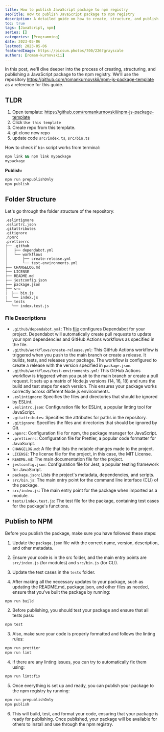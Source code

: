 ```yaml
---
title: How to publish JavaScript package to npm registry
seoTitle: How to publish JavaScript package to npm registry
description: A detailed guide on how to create, structure, and publish a JavaScript package to the npm registry
toc: true
tags: [JavaScript, npm]
series: []
categories: [Programming]
date: 2023-05-06
lastmod: 2023-05-06
featuredImage: https://picsum.photos/700/226?grayscale
authors: [roman-kurnovskii]
---
```



In this post, we'll dive deeper into the process of creating, structuring, and publishing a JavaScript package to the npm registry. We'll use the repository <https://github.com/romankurnovskii/npm-js-package-template> as a reference for this guide.

## TLDR

1. Open template: <https://github.com/romankurnovskii/npm-js-package-template>
2. Click `Use this template`
3. Create repo from this template.
4. git clone new repo
5. update code `src/index.ts`, `src/bin.ts`

How to check if `bin` script works from terminal:

```sh
npm link && npm link mypackage
mypackage
```

**Publish:**

```sh
npm run prepublishOnly
npm publish
```

## Folder Structure

Let's go through the folder structure of the repository:

```
.eslintignore
.eslintrc.json
.gitattributes
.gitignore
.npmrc
.prettierrc
├── .github
│   ├── dependabot.yml
│   └── workflows
│       ├── create-release.yml
│       └── test-environments.yml
├── CHANGELOG.md
├── LICENSE
├── README.md
├── jestconfig.json
├── package.json
├── src
|  ├── bin.js
|  └── index.js
└── tests
   └── index.test.js
```

### File Descriptions

- `.github/dependabot.yml`: This [file](https://github.com/romankurnovskii/npm-js-package-template/blob/main/.github/dependabot.yml) configures Dependabot for your project. Dependabot will automatically create pull requests to update your npm dependencies and GitHub Actions workflows as specified in the file.
- `.github/workflows/create-release.yml`: This GitHub Actions workflow is triggered when you push to the main branch or create a release. It builds, tests, and releases your package. The workflow is configured to create a release with the version specified in `package.json`.
- `.github/workflows/test-environments.yml`: This GitHub Actions workflow is triggered when you push to the main branch or create a pull request. It sets up a matrix of Node.js versions (14, 16, 18) and runs the build and test steps for each version. This ensures your package works correctly across different Node.js environments.
- `.eslintignore`: Specifies the files and directories that should be ignored by ESLint.
- `.eslintrc.json`: Configuration file for ESLint, a popular linting tool for JavaScript.
- `.gitattributes`: Specifies the attributes for paths in the repository.
- `.gitignore`: Specifies the files and directories that should be ignored by Git.
- `.npmrc`: Configuration file for npm, the package manager for JavaScript.
- `.prettierrc`: Configuration file for Prettier, a popular code formatter for JavaScript.
- `CHANGELOG.md`: A file that lists the notable changes made to the project.
- `LICENSE`: The license file for the project, in this case, the MIT License.
- `README.md`: The main documentation file for the project.
- `jestconfig.json`: Configuration file for Jest, a popular testing framework for JavaScript.
- `package.json`: Lists the project's metadata, dependencies, and scripts.
- `src/bin.js`: The main entry point for the command line interface (CLI) of the package.
- `src/index.js`: The main entry point for the package when imported as a module.
- `tests/index.test.js`: The test file for the package, containing test cases for the package's functions.

## Publish to NPM

Before you publish the package, make sure you have followed these steps:

1. Update the `package.json` file with the correct name, version, description, and other metadata.
1. Ensure your code is in the src folder, and the main entry points are `src/index.js` (for modules) and `src/bin.js` (for CLI).
1. Update the test cases in the `tests` folder.

1. After making all the necessary updates to your package, such as updating the README.md, package.json, and other files as needed, ensure that you've built the package by running:

```sh
npm run build
```

2. Before publishing, you should test your package and ensure that all tests pass:

```sh
npm test
```

3. Also, make sure your code is properly formatted and follows the linting rules:

```sh
npm run prettier
npm run lint
```

4. If there are any linting issues, you can try to automatically fix them using:

```sh
npm run lint:fix
```

5. Once everything is set up and ready, you can publish your package to the npm registry by running:

```sh
npm run prepublishOnly
npm publish
```

6. This will build, test, and format your code, ensuring that your package is ready for publishing. Once published, your package will be available for others to install and use through the npm registry.
